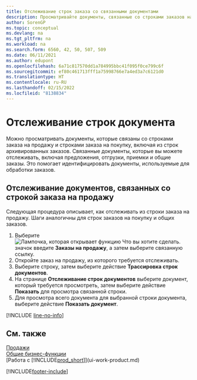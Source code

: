 ```yaml
---
title: Отслеживание строк заказа со связанными документами
description: Просматривайте документы, связанные со строками заказов на продажу и покупку, такие как предложения с расценками, отгрузки, получения и общие заказы, чтобы идентифицировать документы, используемые для обработки заказов.
author: SorenGP
ms.topic: conceptual
ms.devlang: na
ms.tgt_pltfrm: na
ms.workload: na
ms.search.form: 6560, 42, 50, 507, 509
ms.date: 06/11/2021
ms.author: edupont
ms.openlocfilehash: 6a71c817570dd1a784995bbc41f095f0ce799c6f
ms.sourcegitcommit: ef80c461713fff1a75998766e7a4ed3a7c6121d0
ms.translationtype: HT
ms.contentlocale: ru-RU
ms.lasthandoff: 02/15/2022
ms.locfileid: "8138834"
---
```

# <a name="track-document-lines"></a>Отслеживание строк документа
Можно просматривать документы, которые связаны со строками заказа на продажу и строками заказа на покупку, включая из строк архивированных заказов. Связанные документы, которые вы можете отслеживать, включая предложения, отгрузки, приемки и общие заказы. Это помогает идентифицировать документы, используемые для обработки заказов.  

## <a name="to-track-documents-related-to-a-sales-order-line"></a>Отслеживание документов, связанных со строкой заказа на продажу
Следующая процедура описывает, как отслеживать из строки заказа на продажу. Шаги аналогичны для строк заказов на покупку и общих заказов.

1.  Выберите ![Лампочка, которая открывает функцию Что вы хотите сделать.](media/ui-search/search_small.png "Что вы хотите сделать") значок введите **Заказы на продажу**, а затем выберите связанную ссылку.  
2.  Откройте заказ на продажу, из которого требуется отслеживать.  
3.  Выберите строку, затем выберите действие **Трассировка строк документов**.
4. На странице **Отслеживание строк документов** выберите документ, который требуется просмотреть, затем выберите действие **Показать** для просмотра связанной строки.
5. Для просмотра всего документа для выбранной строки документа, выберите действие **Показать документ**.

[!INCLUDE [line-no-info](includes/line-no-info.md)]

## <a name="see-also"></a>См. также
[Продажи](sales-manage-sales.md)  
[Общие бизнес-функции](ui-across-business-areas.md)  
[Работа с [!INCLUDE[prod_short](includes/prod_short.md)]](ui-work-product.md)


[!INCLUDE[footer-include](includes/footer-banner.md)]